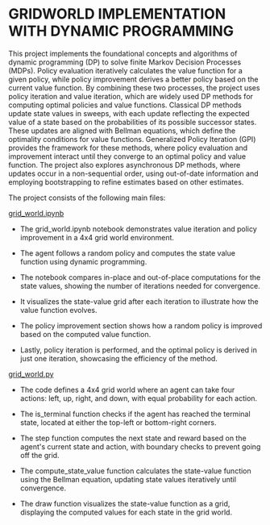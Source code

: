 # **GRIDWORLD IMPLEMENTATION WITH DYNAMIC PROGRAMMING**

This project implements the foundational concepts and algorithms of dynamic programming (DP) to solve finite Markov Decision Processes (MDPs). Policy evaluation iteratively calculates the value function for a given policy, while policy improvement derives a better policy based on the current value function. By combining these two processes, the project uses policy iteration and value iteration, which are widely used DP methods for computing optimal policies and value functions. Classical DP methods update state values in sweeps, with each update reflecting the expected value of a state based on the probabilities of its possible successor states. These updates are aligned with Bellman equations, which define the optimality conditions for value functions. Generalized Policy Iteration (GPI) provides the framework for these methods, where policy evaluation and improvement interact until they converge to an optimal policy and value function. The project also explores asynchronous DP methods, where updates occur in a non-sequential order, using out-of-date information and employing bootstrapping to refine estimates based on other estimates.

The project consists of the following main files:

[grid_world.ipynb](https://github.com/alinavirabyan/Reinforcment_Learning/blob/main/gridworld-dp/notebooks/grid_world.ipynb)
- The grid_world.ipynb notebook demonstrates value iteration and policy improvement in a 4x4 grid world environment.
- The agent follows a random policy and computes the state value function using dynamic programming.
- The notebook compares in-place and out-of-place computations for the state values, showing the number of iterations needed for convergence.

- It visualizes the state-value grid after each iteration to illustrate how the value function evolves.

- The policy improvement section shows how a random policy is improved based on the computed value function.

- Lastly, policy iteration is performed, and the optimal policy is derived in just one iteration, showcasing the efficiency of the method.

[grid_world.py](https://github.com/alinavirabyan/Reinforcment_Learning/blob/main/gridworld-dp/src/grid_world.py)

- The code defines a 4x4 grid world where an agent can take four actions: left, up, right, and down, with equal probability for each action.

- The is_terminal function checks if the agent has reached the terminal state, located at either the top-left or bottom-right corners.

- The step function computes the next state and reward based on the agent's current state and action, with boundary checks to prevent going off the grid.

- The compute_state_value function calculates the state-value function using the Bellman equation, updating state values iteratively until convergence.

- The draw function visualizes the state-value function as a grid, displaying the computed values for each state in the grid world.
